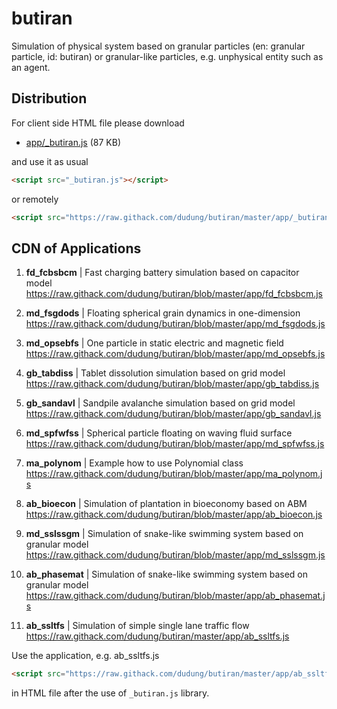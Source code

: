 # butiran
Simulation of physical system based on granular particles (en: granular particle, id: butiran) or granular-like particles, e.g. unphysical entity such as an agent.


## Distribution

For client side HTML file please download

* [app/_butiran.js](https://github.com/dudung/butiran/blob/master/app/_butiran.js) (87 KB)

and use it as usual

```html
<script src="_butiran.js"></script>
```

or remotely

```html
<script src="https://raw.githack.com/dudung/butiran/master/app/_butiran.js"></script>
```


## CDN of Applications

1. **fd_fcbsbcm** | Fast charging battery simulation based on capacitor model \
https://raw.githack.com/dudung/butiran/blob/master/app/fd_fcbsbcm.js

2. **md_fsgdods** | Floating spherical grain dynamics in one-dimension \
https://raw.githack.com/dudung/butiran/blob/master/app/md_fsgdods.js

3. **md_opsebfs** | One particle in static electric and magnetic field \
https://raw.githack.com/dudung/butiran/blob/master/app/md_opsebfs.js

4. **gb_tabdiss** | Tablet dissolution simulation based on grid model \
https://raw.githack.com/dudung/butiran/blob/master/app/gb_tabdiss.js

5. **gb_sandavl** | Sandpile avalanche simulation based on grid model \
https://raw.githack.com/dudung/butiran/blob/master/app/gb_sandavl.js

6. **md_spfwfss** | Spherical particle floating on waving fluid surface \
https://raw.githack.com/dudung/butiran/blob/master/app/md_spfwfss.js

7. **ma_polynom** | Example how to use Polynomial class \
https://raw.githack.com/dudung/butiran/blob/master/app/ma_polynom.js

8. **ab_bioecon** | Simulation of plantation in bioeconomy based on ABM \
https://raw.githack.com/dudung/butiran/blob/master/app/ab_bioecon.js

9. **md_sslssgm** | Simulation of snake-like swimming system
	based on granular model \
https://raw.githack.com/dudung/butiran/blob/master/app/md_sslssgm.js

10. **ab_phasemat** | Simulation of snake-like swimming system
	based on granular model \
https://raw.githack.com/dudung/butiran/blob/master/app/ab_phasemat.js

11. **ab_ssltfs** | Simulation of simple single lane traffic flow \
https://raw.githack.com/dudung/butiran/master/app/ab_ssltfs.js


Use the application, e.g. ab_ssltfs.js

```html
<script src="https://raw.githack.com/dudung/butiran/master/app/ab_ssltfs.js"></script>
```

in HTML file after the use of `_butiran.js` library.
